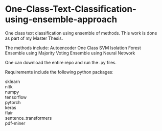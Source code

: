 # One-Class-Text-Classification-using-ensemble-approach
One class text classification using ensemble of methods. 
This work is done as part of my Master Thesis. 

The methods include:
Autoencoder
One Class SVM
Isolation Forest
Ensemble using Majority Voting
Ensemble using Neural Network


One can download the entire repo and run the .py files.

Requirements include the following python packages:

sklearn <br />
nltk <br />
numpy <br />
tensorflow <br />
pytorch <br />
keras <br />
flair<br />
sentence_transformers <br />
pdf-miner <br />
